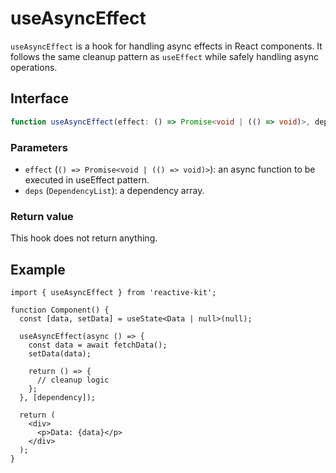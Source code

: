 # useAsyncEffect

`useAsyncEffect` is a hook for handling async effects in React components. It follows the same cleanup pattern as `useEffect` while safely handling async operations.

## Interface

```ts
function useAsyncEffect(effect: () => Promise<void | (() => void)>, deps?: DependencyList): void;
```

### Parameters

- `effect` (`() => Promise<void | (() => void)>`): an async function to be executed in useEffect pattern.
- `deps` (`DependencyList`): a dependency array.

### Return value

This hook does not return anything.

## Example

```tsx
import { useAsyncEffect } from 'reactive-kit';

function Component() {
  const [data, setData] = useState<Data | null>(null);

  useAsyncEffect(async () => {
    const data = await fetchData();
    setData(data);

    return () => {
      // cleanup logic
    };
  }, [dependency]);

  return (
    <div>
      <p>Data: {data}</p>
    </div>
  );
}
```
